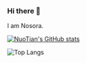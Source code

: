 ### Hi there 👋

I am Nosora.

[![NuoTian's GitHub stats](https://github-readme-stats-gamma-six-qayzd0vd8y.vercel.app/api?username=s235784&hide=contribs,prs&count_private=true&show_icons=true&theme=buefy)](https://github.com/anuraghazra/github-readme-stats)

![Top Langs](https://github-readme-stats-gamma-six-qayzd0vd8y.vercel.app/api/top-langs/?username=s235784&layout=compact&exclude_repo=ACFLY_A9_Firmware_Unofficial,STM32Calculator&hide=php)

<!--

**s235784/s235784** is a ✨ _special_ ✨ repository because its `README.md` (this file) appears on your GitHub profile.

Here are some ideas to get you started:

- 🔭 I’m currently working on ...
- 🌱 I’m currently learning ...
- 👯 I’m looking to collaborate on ...
- 🤔 I’m looking for help with ...
- 💬 Ask me about ...
- 📫 How to reach me: ...
- 😄 Pronouns: ...
- ⚡ Fun fact: ...
-->
